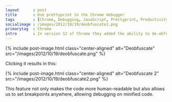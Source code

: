 ```yaml
---
layout      : post
title       : Use prettyprint in the Chrome debugger
tags        : [Chrome, Debugging, JavaScript, Prettyprint, Productivity]
socialimage : /images/2012/10/19/deobfuscate2.png
primarytag  : Chrome
intro       : In version 12 of Chrome they added the ability to de-obfuscate (un-minify?) the JavaScript on the sources tab by right clicking the code area. Today that feature lives on in the "pretty print" feature located at the curly brace icon on the bottom of the debugger.
---
```


{% include post-image.html class="center-aligned" alt="Deobfuscate" src="/images/2012/10/19/deobfuscate.png" %}

Clicking it results in this:

{% include post-image.html class="center-aligned" alt="Deobfuscate 2" src="/images/2012/10/19/deobfuscate2.png" %}

This feature not only makes the code more human-readable but also allows us to set breakpoints anywhere, allowing debugging on minified code.

